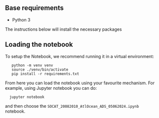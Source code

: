 ## Base requirements

- Python 3

The instructions below will install the necessary packages

## Loading the notebook

To setup the Notebook, we recommend running it in a virtual environment:

       python -m venv venv
       source ./venv/bin/activate
       pip install -r requirements.txt

From here you can load the notebook using your favourite mechanism. For example,
using Jupyter notebook you can do:

      jupyter notebook

and then choose the `SOCAT_20082010_AtlOcean_ADS_05062024.ipynb` notebook.